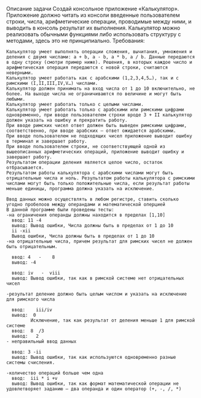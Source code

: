 
Описание задачи
Создай консольное приложение «Калькулятор». Приложение должно читать из консоли введенные пользователем строки, числа, арифметические операции, проводимые между ними, и выводить в консоль результат их выполнения.
Калькулятор можно реализовать обычными функциями либо использовать структуру с методами, здесь это не принципиально.
Требования:

    Калькулятор умеет выполнять операции сложения, вычитания, умножения и деления с двумя числами: a + b, a - b, a * b, a / b. Данные передаются в одну строку (смотри пример ниже). Решения, в которых каждое число и арифметическая операция передаются с новой строки, считаются неверными.
    Калькулятор умеет работать как с арабскими (1,2,3,4,5…), так и с римскими (I,II,III,IV,V…) числами.
    Калькулятор должен принимать на вход числа от 1 до 10 включительно, не более. На выходе числа не ограничиваются по величине и могут быть любыми.
    Калькулятор умеет работать только с целыми числами.
    Калькулятор умеет работать только с арабскими или римскими цифрами одновременно, при вводе пользователем строки вроде 3 + II калькулятор должен указать на ошибку и прекратить работу.
    При вводе римских чисел ответ должен быть выведен римскими цифрами, соответственно, при вводе арабских — ответ ожидается арабскими.
    При вводе пользователем не подходящих чисел приложение выводит ошибку в терминал и завершает работу.
    При вводе пользователем строки, не соответствующей одной из вышеописанных арифметических операций, приложение выводит ошибку и завершает работу.
    Результатом операции деления является целое число, остаток отбрасывается.
    Результатом работы калькулятора с арабскими числами могут быть отрицательные числа и ноль. Результатом работы калькулятора с римскими числами могут быть только положительные числа, если результат работы меньше единицы, программа должна указать на исключение.

	Ввод данных можно осуществлять в любом регистре, ставить сколько угодно пробелоов между операндами и математической оперцией 
	В данной программе были проведены тесты:
	-на ограничения операнды должны находится в пределах [1,10]
      ввод: 11 -4
      вывод: Вывод ошибки, Числа должны быть в пределах от 1 до 10
	  ii -xii
      Вывод ошибки, Числа должны быть в пределах от 1 до 10
	-на отрицательные числа, причем результат для римских чисел не должен быть отрицательным.

	  ввод: 4   -    8
      вывод: -4
      
	  ввод: iv   -  viii
      вывод: Вывод ошибки, так как в римской системе нет отрицательных чисел

	-результат деление должно быть целым числом и указать на исключение для римского числа
    
	  ввод:    iii/iv
      вывод:  0
             Исключение, так как результат от деления меньше 1 для римской системе
	  ввод:	 8  /3      
      вывод:   2
	- неправильный ввод данных
	  
	  ввод: 3 -ii
      вывод: Вывод ошибки, так как используются одновременно разные системы счисления.
     
	-количество операций больше чем одна
	  ввод:  iii * i +v    
      вывод: Вывод ошибки, так как формат математической операции не удовлетворяет заданию — два операнда и один оператор (+, -, /, *)